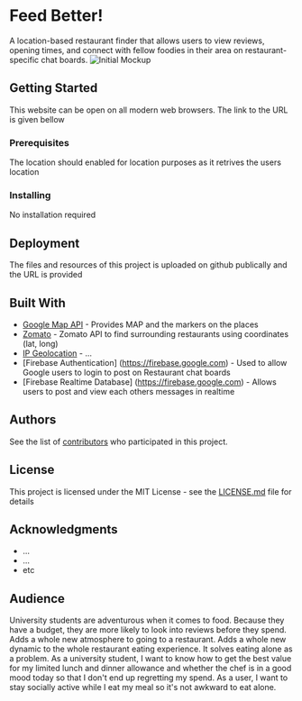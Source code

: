 # Feed Better!
A location-based restaurant finder that allows users to view reviews, opening times, and connect with fellow foodies in their area on restaurant-specific chat boards.
![Initial Mockup](https://github.com/eidmuha/JEDi/blob/master/assets/images/JEDi.png)

## Getting Started

This website can be open on all modern web browsers. The link to the URL is given bellow

### Prerequisites

The location should enabled for location purposes as it retrives the users location

### Installing

No installation required


## Deployment

The files and resources of this project is uploaded on github publically and the URL is provided

## Built With

* [Google Map API](https://developers.google.com/maps/documentation/javascript/tutorial/) - Provides MAP and the markers on the places
* [Zomato](https://developers.zomato.com/) - Zomato API to find surrounding restaurants using coordinates (lat, long)
* [IP Geolocation](https://ipgeolocation.io/) - ...
* [Firebase Authentication] (https://firebase.google.com) - Used to allow Google users to login to post on Restaurant chat boards
* [Firebase Realtime Database] (https://firebase.google.com) - Allows users to post and view each others messages in realtime

## Authors

See the list of [contributors](https://github.com/your/JEDi/contributors) who participated in this project.

## License

This project is licensed under the MIT License - see the [LICENSE.md](LICENSE.md) file for details

## Acknowledgments

* ...
* ...
* etc

## Audience

University students are adventurous when it comes to food. Because they have a budget, they are more likely to look into reviews before they spend. 
Adds a whole new atmosphere to going to a restaurant. Adds a whole new dynamic to the whole restaurant eating experience. It solves eating alone as a problem. 
As a university student, I want to know how to get the best value for my limited lunch and dinner allowance and whether the chef is in a good mood today so that I don't end up regretting my spend. 
As a user, I want to stay socially active while I eat my meal so it's not awkward to eat alone.

